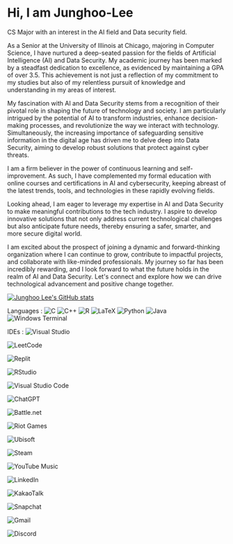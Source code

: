 # Hi, I am Junghoo-Lee
CS Major with an interest in the AI field and Data security field.

As a Senior at the University of Illinois at Chicago, majoring in Computer Science, I have nurtured a deep-seated passion for the fields of Artificial Intelligence (AI) and Data Security. My academic journey has been marked by a steadfast dedication to excellence, as evidenced by maintaining a GPA of over 3.5. This achievement is not just a reflection of my commitment to my studies but also of my relentless pursuit of knowledge and understanding in my areas of interest.

My fascination with AI and Data Security stems from a recognition of their pivotal role in shaping the future of technology and society. I am particularly intrigued by the potential of AI to transform industries, enhance decision-making processes, and revolutionize the way we interact with technology. Simultaneously, the increasing importance of safeguarding sensitive information in the digital age has driven me to delve deep into Data Security, aiming to develop robust solutions that protect against cyber threats.

I am a firm believer in the power of continuous learning and self-improvement. As such, I have complemented my formal education with online courses and certifications in AI and cybersecurity, keeping abreast of the latest trends, tools, and technologies in these rapidly evolving fields.

Looking ahead, I am eager to leverage my expertise in AI and Data Security to make meaningful contributions to the tech industry. I aspire to develop innovative solutions that not only address current technological challenges but also anticipate future needs, thereby ensuring a safer, smarter, and more secure digital world.

I am excited about the prospect of joining a dynamic and forward-thinking organization where I can continue to grow, contribute to impactful projects, and collaborate with like-minded professionals. My journey so far has been incredibly rewarding, and I look forward to what the future holds in the realm of AI and Data Security. Let's connect and explore how we can drive technological advancement and positive change together.

[![Junghoo Lee's GitHub stats](https://github-readme-stats.vercel.app/api?username=JadeLee01&show_icons=true&theme=dark)](https://github.com/anuraghazra/github-readme-stats)


Languages :
![C](https://img.shields.io/badge/c-%2300599C.svg?style=flat-square&logo=c&logoColor=white) ![C++](https://img.shields.io/badge/c++-%2300599C.svg?style=flat-square&logo=c%2B%2B&logoColor=white) ![R](https://img.shields.io/badge/r-%23276DC3.svg?style=flat-square&logo=r&logoColor=white) ![LaTeX](https://img.shields.io/badge/latex-%23008080.svg?style=flat-square&logo=latex&logoColor=white) ![Python](https://img.shields.io/badge/python-3670A0?style=flat-square&logo=python&logoColor=ffdd54) ![Java](https://img.shields.io/badge/java-%23ED8B00.svg?style=flat-square&logo=openjdk&logoColor=white) ![Windows Terminal](https://img.shields.io/badge/Windows%20Terminal-%234D4D4D.svg?style=flat-square&logo=windows-terminal&logoColor=white)

IDEs :
![Visual Studio](https://img.shields.io/badge/Visual%20Studio-5C2D91.svg?style=flat-square&logo=visual-studio&logoColor=white)

![LeetCode](https://img.shields.io/badge/LeetCode-000000?style=for-the-badge&logo=LeetCode&logoColor=#d16c06)

![Replit](https://img.shields.io/badge/Replit-DD1200?style=for-the-badge&logo=Replit&logoColor=white)

![RStudio](https://img.shields.io/badge/RStudio-4285F4?style=for-the-badge&logo=rstudio&logoColor=white)

![Visual Studio Code](https://img.shields.io/badge/Visual%20Studio%20Code-0078d7.svg?style=for-the-badge&logo=visual-studio-code&logoColor=white)



![ChatGPT](https://img.shields.io/badge/chatGPT-74aa9c?style=for-the-badge&logo=openai&logoColor=white)

![Battle.net](https://img.shields.io/badge/battle.net-%2300AEFF.svg?style=for-the-badge&logo=battle.net&logoColor=white)

![Riot Games](https://img.shields.io/badge/riotgames-D32936.svg?style=for-the-badge&logo=riotgames&logoColor=white)

![Ubisoft](https://img.shields.io/badge/Ubisoft-%23F5F5F5.svg?style=for-the-badge&logo=Ubisoft&logoColor=black)

![Steam](https://img.shields.io/badge/steam-%23000000.svg?style=for-the-badge&logo=steam&logoColor=white)

![YouTube Music](https://img.shields.io/badge/YouTube_Music-FF0000?style=for-the-badge&logo=youtube-music&logoColor=white)

![LinkedIn](https://img.shields.io/badge/linkedin-%230077B5.svg?style=for-the-badge&logo=linkedin&logoColor=white)

![KakaoTalk](https://img.shields.io/badge/kakaotalk-ffcd00.svg?style=for-the-badge&logo=kakaotalk&logoColor=000000)

![Snapchat](https://img.shields.io/badge/Snapchat-%23FFFC00.svg?style=for-the-badge&logo=Snapchat&logoColor=white)

![Gmail](https://img.shields.io/badge/Gmail-D14836?style=for-the-badge&logo=gmail&logoColor=white)

![Discord](https://img.shields.io/badge/Discord-%235865F2.svg?style=for-the-badge&logo=discord&logoColor=white)
